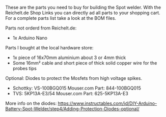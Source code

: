 These are the parts you need to buy for building the Spot welder.
With the Reichelt.de Shop Links you can directly ad all parts to your shopping cart.
For a complete parts list take a look at the BOM files.

Parts not orderd from Reichelt.de:

- 1x Arduino Nano 


Parts I bought at the local hardware store:
- 1x piece of 16x70mm aluminium about 3 or 4mm thick
- Some 16mm² cable and short piece of thick solid copper wire for the probes tips  


Optional:
Diodes to protect the Mosfets from high voltage spikes.
- Schottky: VS-100BGQ015 Mouser.com Part: 844-100BGQ015
- TVS: 5KP13A-E3/54 Mouser.com Part: 625-5KP13A-E3

More info on the diodes: https://www.instructables.com/id/DIY-Arduino-Battery-Spot-Welder/step4/Adding-Protection-Diodes-optional/
